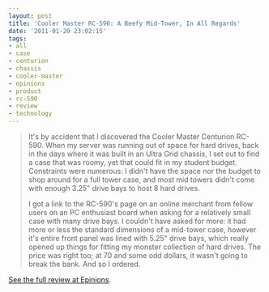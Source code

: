 ```yaml
---
layout: post
title: 'Cooler Master RC-590: A Beefy Mid-Tower, In All Regards'
date: '2011-01-20 23:02:15'
tags:
- all
- case
- centurion
- chassis
- cooler-master
- epinions
- product
- rc-590
- review
- technology
---
```


<blockquote>It's by accident that I discovered the Cooler Master Centurion RC-590. When my server was running out of space for hard drives, back in the days where it was built in an Ultra Grid chassis, I set out to find a case that was roomy, yet that could fit in my student budget. Constraints were numerous: I didn't have the space nor the budget to shop around for a full tower case, and most mid towers didn't come with enough 3.25" drive bays to host 8 hard drives. 

I got a link to the RC-590's page on an online merchant from fellow users on an PC enthusiast board when asking for a relatively small case with many drive bays. I couldn't have asked for more: it had more or less the standard dimensions of a mid-tower case, however it's entire front panel was lined with 5.25"  drive bays, which really opened up things for fitting my monster collection of hard drives. The price was right too; at 70 and some odd dollars, it wasn't going to break the bank. And so I ordered. </blockquote>

<a href="http://www.epinions.com/review/COOLER_Centurion_590_Black_RC_590_KKN1_GP_RC_590_KKN1_GP/content_538458885764">See the full review at Epinions</a>.
